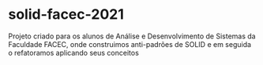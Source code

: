 # solid-facec-2021
Projeto criado para os alunos de Análise e Desenvolvimento de Sistemas da Faculdade FACEC, onde construimos anti-padrões de SOLID e em seguida o refatoramos aplicando seus conceitos
